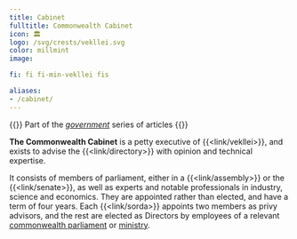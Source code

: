 ```yaml
---
title: Cabinet
fulltitle: Commonwealth Cabinet
icon: 🏛️
logo: /svg/crests/vekllei.svg
color: millmint
image:

fi: fi fi-min-vekllei fis

aliases:
- /cabinet/
---
```

{{<note series>}}
 Part of the *[government](/government/)* series of articles
{{</note>}}

**The Commonwealth Cabinet** is a petty executive of {{<link/vekllei>}}, and exists to advise the {{<link/directory>}} with opinion and technical expertise.

It consists of members of parliament, either in a {{<link/assembly>}} or the {{<link/senate>}}, as well as experts and notable professionals in industry, science and economics. They are appointed rather than elected, and have a term of four years. Each {{<link/sorda>}} appoints two members as privy advisors, and the rest are elected as Directors by employees of a relevant [commonwealth parliament](/parliaments/) or [ministry](/ministries/).
